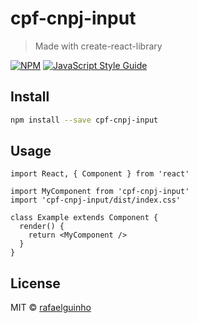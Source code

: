 # cpf-cnpj-input

> Made with create-react-library

[![NPM](https://img.shields.io/npm/v/cpf-cnpj-input.svg)](https://www.npmjs.com/package/cpf-cnpj-input) [![JavaScript Style Guide](https://img.shields.io/badge/code_style-standard-brightgreen.svg)](https://standardjs.com)

## Install

```bash
npm install --save cpf-cnpj-input
```

## Usage

```tsx
import React, { Component } from 'react'

import MyComponent from 'cpf-cnpj-input'
import 'cpf-cnpj-input/dist/index.css'

class Example extends Component {
  render() {
    return <MyComponent />
  }
}
```

## License

MIT © [rafaelguinho](https://github.com/rafaelguinho)
